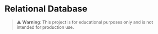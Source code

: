 # Relational Database

> :warning: **Warning**: This project is for educational purposes only and is not intended for production use.
